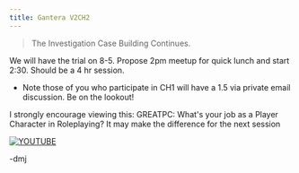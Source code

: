 ```yaml
---
title: Gantera V2CH2
---
```


> The Investigation Case Building Continues.

We will have the trial on 8-5. Propose 2pm meetup for quick lunch and start 2:30. Should be a 4 hr session.

- Note those of you who participate in CH1 will have a 1.5 via private email discussion. Be on the lookout!


I strongly encourage viewing this: GREATPC: What's your job as a Player Character in Roleplaying?
It may make the difference for the next session

[![YOUTUBE](http://img.youtube.com/vi/Sym1sTA5e2k/0.jpg)](http://www.youtube.com/watch?v=Sym1sTA5e2k)

-dmj

